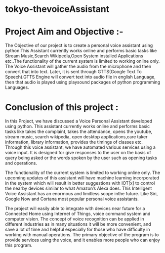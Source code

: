 # tokyo-thevoiceAssistant

# Project Aim and Objective :- 
The Objective of our project is to create a personal voice assistant using python.This
Assistant currently works online and performs basic tasks like Stream Music,Search
Wikipedia,Open System installed Applications etc..The functionality of the current system
is limited to working online only. The Voice Assistant will gather the audio from the
microphone and then convert that into text. Later, it is sent through GTTS(Google Text To
Speech).GTTS Engine will convert text into audio file in english Language, then that
audio is played using playsound packages of python programming Languages.

# Conclusion of this project :

In this Project, we have discussed a Voice Personal Assistant developed using python.
This assistant currently works online and performs basic tasks like takes the complaint,
takes the attendance, opens the youtube, stream music, search wikipedia, open desktop
applications,care taker information, library information, provides the timings of classes etc.
Through this voice assistant, we have automated various services using a voice input. It is
designed for give responses to the user on the basis of query being asked or the words
spoken by the user such as opening tasks and operations.

The functionality of the current system is limited to working online only. The upcoming
updates of this assistant will have machine learning incorporated in the system which will
result in better suggestions with IOT[x] to control the nearby devices similar to what
Amazon’s Alexa does. This Intelligent Voice Assistant has an enormous and limitless
scope inthe future. Like Siri, Google Now and Cortana most popular personal voice
assistants.

The project will easily able to integrate with devices near future for a Connected Home
using Internet of Things, voice command system and computer vision. The concept of
voice recognition can be applied in different industries as in many situations it will be more
convenient, and save a lot of time and helpful especially for those who have difficulty in
working with manual operations. The primary objective of the program is to provide
services using the voice, and it enables more people who can enjoy this program.
